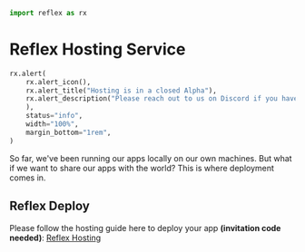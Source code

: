 ```python exec
import reflex as rx
```

# Reflex Hosting Service

```python eval
rx.alert(
    rx.alert_icon(),
    rx.alert_title("Hosting is in a closed Alpha"),
    rx.alert_description("Please reach out to us on Discord if you have an app ready to deploy and if we have capacity we will give you an invitation code."
    ),
    status="info",
    width="100%",
    margin_bottom="1rem",
)
```

So far, we've been running our apps locally on our own machines.
But what if we want to share our apps with the world?  This is where
deployment comes in.

## Reflex Deploy

Please follow the hosting guide here to deploy your app **(invitation code needed)**: [Reflex Hosting](https://reflex-dev.notion.site/Reflex-Hosting-Documentation-57a4dd55d6234858bbae0be75be79ce7?pvs=4)


